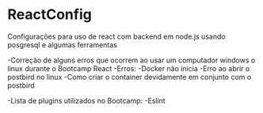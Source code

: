 # ReactConfig
Configurações para uso de react com backend em node.js usando posgresql e algumas ferramentas

-Correção de alguns erros que ocorrem ao usar um computador windows o linux durante o Bootcamp React
-Erros:
  -Docker não inicia
  -Erro ao abrir o postbird no linux
  -Como criar o container devidamente em conjunto com o postbird
  
-Lista de plugins utilizados no Bootcamp:
  -Eslint
  
